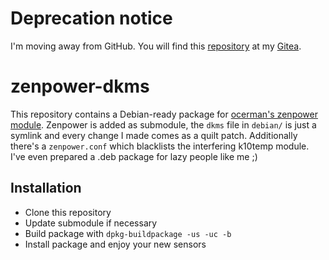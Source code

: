 # Deprecation notice

I'm moving away from GitHub. You will find this [repository](https://git.c-r-t.tk/crt0mega/zenpower-dkms) at my [Gitea](https://git.c-r-t.tk/crt0mega).

# zenpower-dkms

This repository contains a Debian-ready package for [ocerman's zenpower module](https://github.com/ocerman/zenpower "ocerman's zenpower module"). Zenpower is added as submodule, the `dkms` file in `debian/` is just a symlink and every change I made comes as a quilt patch. Additionally there's a `zenpower.conf` which blacklists the interfering k10temp module. I've even prepared a .deb package for lazy people like me ;)

## Installation

- Clone this repository
- Update submodule if necessary
- Build package with `dpkg-buildpackage -us -uc -b`
- Install package and enjoy your new sensors
